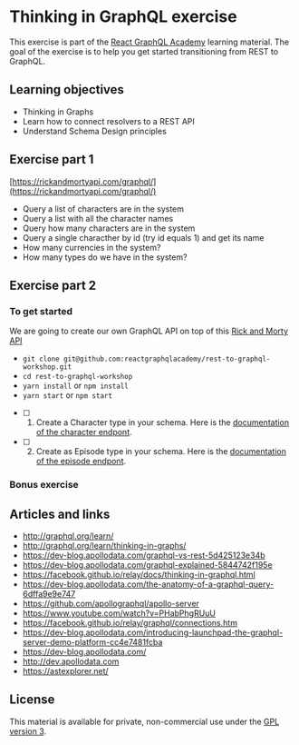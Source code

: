 # Thinking in GraphQL exercise

This exercise is part of the [React GraphQL Academy](http://reactgraphql.academy) learning material. The goal of the exercise is to help you get started transitioning from REST to GraphQL.

## Learning objectives

- Thinking in Graphs
- Learn how to connect resolvers to a REST API
- Understand Schema Design principles

## Exercise part 1

[https://rickandmortyapi.com/graphql/](https://rickandmortyapi.com/graphql/)

- Query a list of characters are in the system
- Query a list with all the character names
- Query how many characters are in the system
- Query a single characther by id (try id equals 1) and get its name
- How many currencies in the system?
- How many types do we have in the system?

## Exercise part 2

### To get started

We are going to create our own GraphQL API on top of this [Rick and Morty API](https://rickandmortyapi.com/documentation/#rest)

- `git clone git@github.com:reactgraphqlacademy/rest-to-graphql-workshop.git`
- `cd rest-to-graphql-workshop`
- `yarn install` or `npm install`
- `yarn start` or `npm start`

- [ ] 1. Create a Character type in your schema. Here is the [documentation of the character endpont](https://rickandmortyapi.com/documentation/#character-schema).

- [ ] 2. Create as Episode type in your schema. Here is the [documentation of the episode endpont](https://rickandmortyapi.com/documentation/#episode-schema).

### Bonus exercise

## Articles and links

- http://graphql.org/learn/
- http://graphql.org/learn/thinking-in-graphs/
- https://dev-blog.apollodata.com/graphql-vs-rest-5d425123e34b
- https://dev-blog.apollodata.com/graphql-explained-5844742f195e
- https://facebook.github.io/relay/docs/thinking-in-graphql.html
- https://dev-blog.apollodata.com/the-anatomy-of-a-graphql-query-6dffa9e9e747
- https://github.com/apollographql/apollo-server
- https://www.youtube.com/watch?v=PHabPhgRUuU
- https://facebook.github.io/relay/graphql/connections.htm
- https://dev-blog.apollodata.com/introducing-launchpad-the-graphql-server-demo-platform-cc4e7481fcba
- https://dev-blog.apollodata.com/
- http://dev.apollodata.com
- https://astexplorer.net/

## License

This material is available for private, non-commercial use under the [GPL version 3](http://www.gnu.org/licenses/gpl-3.0-standalone.html).
